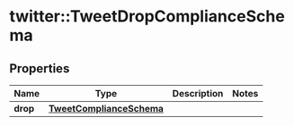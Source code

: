 # twitter::TweetDropComplianceSchema


## Properties
Name | Type | Description | Notes
------------ | ------------- | ------------- | -------------
**drop** | [**TweetComplianceSchema**](TweetComplianceSchema.md) |  | 


